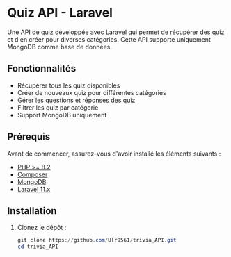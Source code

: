 # Quiz API - Laravel

Une API de quiz développée avec Laravel qui permet de récupérer des quiz et d'en créer pour diverses catégories. Cette API supporte uniquement MongoDB comme base de données.

## Fonctionnalités

- Récupérer tous les quiz disponibles
- Créer de nouveaux quiz pour différentes catégories
- Gérer les questions et réponses des quiz
- Filtrer les quiz par catégorie
- Support MongoDB uniquement

## Prérequis

Avant de commencer, assurez-vous d'avoir installé les éléments suivants :

- [PHP >= 8.2](https://www.php.net/)
- [Composer](https://getcomposer.org/)
- [MongoDB](https://www.mongodb.com/)
- [Laravel 11.x](https://laravel.com/)

## Installation

1. Clonez le dépôt :

   ```powershell
   git clone https://github.com/Ulr9561/trivia_API.git
   cd trivia_API
   ```

   
